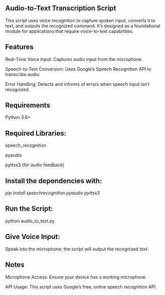 
##  Audio-to-Text Transcription Script
This script uses voice recognition to capture spoken input, converts it to text, and outputs the recognized command. It’s designed as a foundational module for applications that require voice-to-text capabilities.

## Features
Real-Time Voice Input: Captures audio input from the microphone.

Speech-to-Text Conversion: Uses Google’s Speech Recognition API to transcribe audio.

Error Handling: Detects and informs of errors when speech input isn’t recognized.

##  Requirements
Python 3.6+
## Required Libraries:
speech_recognition

pyaudio

pyttsx3 (for audio feedback)

## Install the dependencies with:
*pip install speechrecognition pyaudio pyttsx3*
## Run the Script:
python audio_to_text.py
## Give Voice Input: 

Speak into the microphone; the script will output the recognized text.
##  Notes
Microphone Access: Ensure your device has a working microphone.

API Usage: This script uses Google’s free, online speech recognition API.
